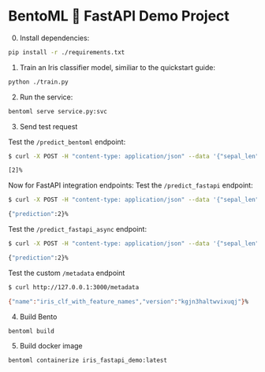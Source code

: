 # BentoML 🤝 FastAPI Demo Project

0. Install dependencies:

```bash
pip install -r ./requirements.txt
```

1. Train an Iris classifier model, similiar to the quickstart guide:

```bash
python ./train.py
```

2. Run the service:

```bash
bentoml serve service.py:svc
```

3. Send test request

Test the `/predict_bentoml` endpoint:

```bash
$ curl -X POST -H "content-type: application/json" --data '{"sepal_len": 7.2, "sepal_width": 3.2, "petal_len": 5.2, "petal_width": 2.2}' http://127.0.0.1:3000/predict_bentoml

[2]%
```

Now for FastAPI integration endpoints:
Test the `/predict_fastapi` endpoint:

```bash
$ curl -X POST -H "content-type: application/json" --data '{"sepal_len": 6.2, "sepal_width": 3.2, "petal_len": 5.2, "petal_width": 2.2}' http://127.0.0.1:3000/predict_fastapi

{"prediction":2}%
```

Test the `/predict_fastapi_async` endpoint:

```bash
$ curl -X POST -H "content-type: application/json" --data '{"sepal_len": 6.2, "sepal_width": 3.2, "petal_len": 5.2, "petal_width": 2.2}' http://127.0.0.1:3000/predict_fastapi

{"prediction":2}%
```

Test the custom `/metadata` endpoint

```bash
$ curl http://127.0.0.1:3000/metadata

{"name":"iris_clf_with_feature_names","version":"kgjn3haltwvixuqj"}%
```


4. Build Bento

```
bentoml build
```

5. Build docker image

```
bentoml containerize iris_fastapi_demo:latest
```
